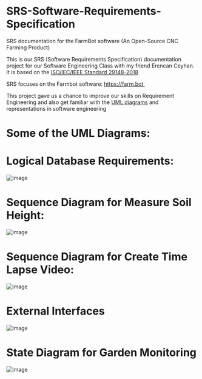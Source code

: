 # SRS-Software-Requirements-Specification
SRS documentation for the FarmBot software (An Open-Source CNC Farming Product) 

This is our SRS (Software Requirements Specification) documentation project for our Software Engineering Class with my friend Erencan Ceyhan. It is based on the <ins>ISO/IEC/IEEE Standard 29148-2018</ins>


SRS focuses on the Farmbot software: 
https://farm.bot 

This project gave us a chance to improve our skills on Requirement Engineering and also get familiar with the <ins>UML diagrams</ins> and representations in software engineering   

# Some of the UML Diagrams:

# Logical Database Requirements:

![image](https://github.com/yalcinalp/SRS-Software-Requirements-Specification/assets/95969634/c229642e-c709-433f-88d3-7ebcdc30c348)


# Sequence Diagram for Measure Soil Height:

![image](https://github.com/yalcinalp/SRS-Software-Requirements-Specification/assets/95969634/bc428691-fa12-4f72-af1d-618183914ebd)


# Sequence Diagram for Create Time Lapse Video:

![image](https://github.com/yalcinalp/SRS-Software-Requirements-Specification/assets/95969634/0530f083-189b-45f3-b607-c99e7beba03a)


# External Interfaces

![image](https://github.com/yalcinalp/SRS-Software-Requirements-Specification/assets/95969634/72578235-984a-4a10-b999-d6bdb6410231)


# State Diagram for Garden Monitoring

![image](https://github.com/yalcinalp/SRS-Software-Requirements-Specification/assets/95969634/aeb4a955-0392-4400-a0a3-cd980d630813)


